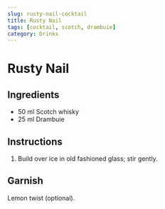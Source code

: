 ```yaml
---
slug: rusty-nail-cocktail
title: Rusty Nail
tags: [cocktail, scotch, drambuie]
category: Drinks
---
```


# Rusty Nail

## Ingredients

- 50 ml Scotch whisky
- 25 ml Drambuie

## Instructions

1. Build over ice in old fashioned glass; stir gently.

## Garnish

Lemon twist (optional).
